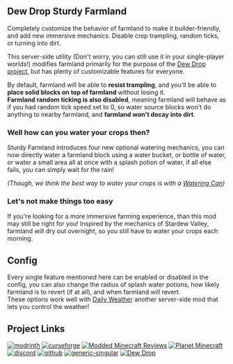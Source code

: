 ## Dew Drop Sturdy Farmland

Completely customize the behavior of farmland to make it builder-friendly, and add new immersive mechanics. Disable crop trampling, random ticks, or turning into dirt.

This server-side utility (Don't worry, you can still use it in your single-player worlds!) modifies farmland primarily for the purpose of the [Dew Drop project](https://modrinth.com/collection/1jZQOrlw), but has plenty of customizable features for everyone.  

By default, farmland will be able to **resist trampling**, and you'll be able to **place solid blocks on top of farmland** without losing it.  
**Farmland random ticking is also disabled**, meaning farmland will behave as if you had random tick speed set to 0, so water source blocks won't do anything to nearby farmland, and **farmland won't decay into dirt**.  

### Well how can you water your crops then?  

Sturdy Farmland introduces four new optional watering mechanics, you can now directly water a farmland block using a water bucket, or bottle of water, or water a small area all at once with a splash potion of water, if all else fails, you can simply wait for the rain!

*(Though, we think the best way to water your crops is with a [Watering Can](https://modrinth.com/mod/dew-drop-watering-cans))*

### Let's not make things too easy

If you're looking for a more immersive farming experience, than this mod may still be right for you! 
Inspired by the mechanics of Stardew Valley, farmland will dry out overnight, so you still have to water your crops each morning.

## Config
Every single feature mentioned here can be enabled or disabled in the config, you can also change the radius of splash water potions, how likely farmland is to revert (if at all), and when farmland will revert.    
These options work well with [Daily Weather](https://modrinth.com/project/daily-weather) another server-side mod that lets you control the weather!

## Project Links

[![modrinth](https://cdn.jsdelivr.net/npm/@intergrav/devins-badges@3/assets/cozy-minimal/available/modrinth_vector.svg)](https://modrinth.com/user/coolbot100s) [![curseforge](https://cdn.jsdelivr.net/npm/@intergrav/devins-badges@3/assets/cozy-minimal/available/curseforge_vector.svg)](https://www.curseforge.com/members/coolbot100s/projects) [![Modded Minecraft Reviews](https://raw.githubusercontent.com/intergrav/devins-badges/c7fd18efdadd1c3f12ae56b49afd834640d2d797/assets/cozy-minimal/available/mmcreviews_vector.svg)](https://mmcreviews.com/owner/coolbot100s/) [![Planet Minecraft](https://github.com/coolbot100s/Bouncy-Leaves/assets/76798835/0b2c0293-c2ab-4956-9055-70bc7d7141c5)](https://www.planetminecraft.com/collection/146032/all-garden-gals-content/) [![discord](https://cdn.jsdelivr.net/npm/@intergrav/devins-badges@3/assets/cozy-minimal/social/discord-singular_vector.svg)](https://discord.gg/qxRVkGDjdJ) [![github](https://cdn.jsdelivr.net/npm/@intergrav/devins-badges@3/assets/cozy-minimal/available/github_vector.svg)](https://github.com/coolbot100s/Dew-Drop-Watering-Cans) [![generic-singular](https://cdn.jsdelivr.net/npm/@intergrav/devins-badges@3/assets/cozy-minimal/donate/generic-singular_vector.svg)](https://github.com/sponsors/coolbot100s) [![Dew Drop](https://github.com/user-attachments/assets/cd9d5db2-1b8d-4550-b7b8-e1b707382126)](https://modrinth.com/collection/1jZQOrlw)

